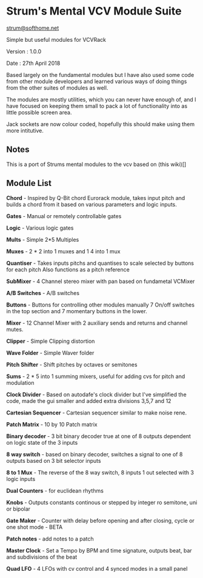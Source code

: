 # Strum's Mental VCV Module Suite

strum@softhome.net

Simple but useful modules for VCVRack

Version : 1.0.0

Date : 27th April 2018

Based largely on the fundamental modules but I have also used some code from other module
developers and learned various ways of doing things from the other suites of modules as well.

The modules are mostly utilities, which you can never have enough of, and I have
focused on keeping them small to pack a lot of functionality into as little possible screen area.

Jack sockets are now colour coded, hopefully this should make using them more intitutive. 

## Notes

This is a port of Strums mental modules to the vcv based on (this wiki)[]

## Module List

**Chord** - 
  Inspired by Q-Bit chord Eurorack module, takes input pitch and builds a chord
  from it based on various parameters and logic inputs.

**Gates** - 
  Manual or remotely controllable gates

**Logic** - 
  Various logic gates

**Mults** - 
  Simple 2*5 Multiples

**Muxes** - 
  2 * 2 into 1 muxes and 1 4 into 1 mux

**Quantiser** - 
  Takes inputs pitchs and quantises to scale selected by buttons for each pitch
  Also functions as a pitch reference

**SubMixer** - 
  4 Channel stereo mixer with pan based on fundametal VCMixer

**A/B Switches** - 
  A/B switches

**Buttons** - 
  Buttons for controlling other modules manually
  7 On/off switches in the top section and 7 momentary buttons in the lower.
  
**Mixer** - 
  12 Channel Mixer with 2 auxiliary sends and returns and channel mutes.

**Clipper** - 
  Simple Clipping distortion

**Wave Folder** - 
  Simple Waver folder
  
**Pitch Shifter** - 
  Shift pitches by octaves or semitones

**Sums** - 
  2 * 5 into 1 summing mixers, useful for adding cvs for pitch and modulation   

**Clock Divider** - 
  Based on autodafe's clock divider but I've simplified the code, made the gui
  smaller and added extra divisions 3,5,7 and 12
  
**Cartesian Sequencer** - 
  Cartesian sequencer similar to make noise rene.
  
**Patch Matrix** - 
  10 by 10 Patch matrix
  
**Binary decoder** - 
  3 bit binary decoder true at one of 8 outputs dependent on logic state of the 3 inputs
  
**8 way switch** - based on binary decoder, switches a signal to one of 8 outputs based on 3 bit selector inputs

**8 to 1 Mux** - The reverse of the 8 way switch, 8 inputs 1 out selected with 3 logic inputs

**Dual Counters** - for euclidean rhythms

**Knobs** - Outputs constants continous or stepped by integer ro semitone, uni or bipolar

**Gate Maker** - Counter with delay before opening and after closing, cycle or one shot mode - BETA

**Patch notes** - add notes to a patch

**Master Clock** - Set a Tempo by BPM and time signature, outputs beat, bar and subdivisions of the beat

**Quad LFO** - 4 LFOs with cv control and 4 synced modes in a small panel 

